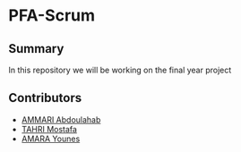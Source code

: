 # PFA-Scrum

## Summary

In this repository we will be working on the final year project

## Contributors

- [AMMARI Abdoulahab](https://github.com/AbdelAm)
- [TAHRI Mostafa](https://github.com/mostafatahri)
- [AMARA Younes](https://github.com/sintoss)
